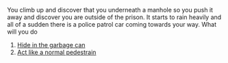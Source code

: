 You climb up and discover that you underneath a manhole so you push it away and discover you are outside of the prison. It starts to rain heavily and all of a sudden there is a police patrol car coming towards your way. What will you do
1. [Hide in the garbage can](trash.md)
2. [Act like a normal pedestrain](pedestrian.md)
